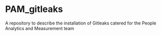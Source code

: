# PAM_gitleaks
A repository to describe the installation of Gitleaks catered for the People Analytics and Measurement team
